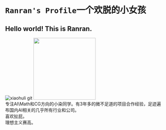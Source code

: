 # `Ranran's Profile`一个欢脱的小女孩

## Hello world! This is Ranran.
![xiaohuli git](https://user-images.githubusercontent.com/110769557/233053913-55d6a78b-dcbb-47e2-a2b3-ac28ed1e11c7.gif)
<img src="https://user-images.githubusercontent.com/110769557/234466315-8df0b4d4-a82c-4bac-8450-9195ef8c4025.png" width="200px"> <br>
专注AI\Math和CG方向的小染同学。有3年多的微不足道的项目合作经验，足迹遍布国内AI相关的几乎所有行业和公司。<br>
喜欢扯屁。<br>
理想主义赛高。<br>
